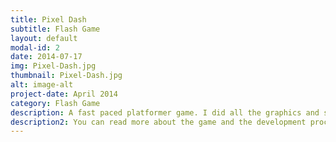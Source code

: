 ```yaml
---
title: Pixel Dash
subtitle: Flash Game
layout: default
modal-id: 2
date: 2014-07-17
img: Pixel-Dash.jpg
thumbnail: Pixel-Dash.jpg
alt: image-alt
project-date: April 2014
category: Flash Game
description: A fast paced platformer game. I did all the graphics and special effects in this game. Built with FlashDevelop (pure code, no GUI) using actionscript 3 and the flixel game development framework. You can play the game on my <a href="http://www.gamesonly.com/action-games/pixel-dash.html"> sponsor's website </a>. Unfortunately, I can't release the source code due to the terms of sponsorship.
description2: You can read more about the game and the development process in my <a href="No Blog Post Yet">blog post</a>.
---
```

